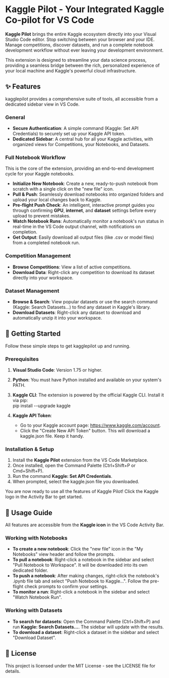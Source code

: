 # **Kaggle Pilot \- Your Integrated Kaggle Co-pilot for VS Code**

**Kaggle Pilot** brings the entire Kaggle ecosystem directly into your Visual Studio Code editor. Stop switching between your browser and your IDE. Manage competitions, discover datasets, and run a complete notebook development workflow without ever leaving your development environment.

This extension is designed to streamline your data science process, providing a seamless bridge between the rich, personalized experience of your local machine and Kaggle's powerful cloud infrastructure.

## **✨ Features**

kagglepilot provides a comprehensive suite of tools, all accessible from a dedicated sidebar view in VS Code.

### **General**

* **Secure Authentication**: A simple command (Kaggle: Set API Credentials) to securely set up your Kaggle API token.  
* **Dedicated Sidebar**: A central hub for all your Kaggle activities, with organized views for Competitions, your Notebooks, and Datasets.

### **Full Notebook Workflow**

This is the core of the extension, providing an end-to-end development cycle for your Kaggle notebooks.

* **Initialize New Notebook**: Create a new, ready-to-push notebook from scratch with a single click on the "new file" icon.  
* **Pull & Push**: Seamlessly download notebooks into organized folders and upload your local changes back to Kaggle.  
* **Pre-flight Push Check**: An intelligent, interactive prompt guides you through confirming **GPU**, **internet**, and **dataset** settings before every upload to prevent mistakes.  
* **Watch Notebook Runs**: Automatically monitor a notebook's run status in real-time in the VS Code output channel, with notifications on completion.  
* **Get Output**: Easily download all output files (like .csv or model files) from a completed notebook run.

### **Competition Management**

* **Browse Competitions**: View a list of active competitions.  
* **Download Data**: Right-click any competition to download its dataset directly into your workspace.

### **Dataset Management**

* **Browse & Search**: View popular datasets or use the search command (Kaggle: Search Datasets...) to find any dataset in Kaggle's library.  
* **Download Datasets**: Right-click any dataset to download and automatically unzip it into your workspace.

## **🚀 Getting Started**

Follow these simple steps to get kagglepilot up and running.

### **Prerequisites**

1. **Visual Studio Code**: Version 1.75 or higher.  
2. **Python**: You must have Python installed and available on your system's PATH.  
3. **Kaggle CLI**: The extension is powered by the official Kaggle CLI. Install it via pip:  
   pip install \--upgrade kaggle

4. **Kaggle API Token**:  
   * Go to your Kaggle account page: https://www.kaggle.com/account.  
   * Click the "Create New API Token" button. This will download a kaggle.json file. Keep it handy.

### **Installation & Setup**

1. Install the **Kaggle Pilot** extension from the VS Code Marketplace.  
2. Once installed, open the Command Palette (Ctrl+Shift+P or Cmd+Shift+P).  
3. Run the command **Kaggle: Set API Credentials**.  
4. When prompted, select the kaggle.json file you downloaded.

You are now ready to use all the features of Kaggle Pilot\! Click the Kaggle logo in the Activity Bar to get started.

## **📖 Usage Guide**

All features are accessible from the **Kaggle icon** in the VS Code Activity Bar.

### **Working with Notebooks**

* **To create a new notebook**: Click the "new file" icon in the "My Notebooks" view header and follow the prompts.  
* **To pull a notebook**: Right-click a notebook in the sidebar and select "Pull Notebook to Workspace". It will be downloaded into its own dedicated folder.  
* **To push a notebook**: After making changes, right-click the notebook's .ipynb file tab and select "Push Notebook to Kaggle...". Follow the pre-flight check prompts to confirm your settings.  
* **To monitor a run**: Right-click a notebook in the sidebar and select "Watch Notebook Run".

### **Working with Datasets**

* **To search for datasets**: Open the Command Palette (Ctrl+Shift+P) and run **Kaggle: Search Datasets...**. The sidebar will update with the results.  
* **To download a dataset**: Right-click a dataset in the sidebar and select "Download Dataset".

## **📜 License**

This project is licensed under the MIT License \- see the LICENSE file for details.